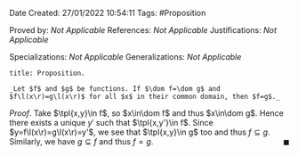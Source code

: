 <div class="topSpace"></div>

Date Created: 27/01/2022 10:54:11
Tags: #Proposition

Proved by: _Not Applicable_
References: _Not Applicable_
Justifications: _Not Applicable_

Specializations: _Not Applicable_
Generalizations: _Not Applicable_

``` ad-Proposition
title: Proposition.

_Let $f$ and $g$ be functions. If $\dom f=\dom g$ and $f\l(x\r)=g\l(x\r)$ for all $x$ in their common domain, then $f=g$._

```

_Proof_. Take $\tpl{x,y}\in f$, so $x\in\dom f$ and thus $x\in\dom g$. Hence there exists a unique $y'$ such that $\tpl{x,y'}\in f$. Since $y=f\l(x\r)=g\l(x\r)=y'$, we see that $\tpl{x,y}\in g$ too and thus $f\subseteq g$. Similarly, we have $g\subseteq f$ and thus $f=g$.<span style="float:right;">$\blacksquare$</span>

